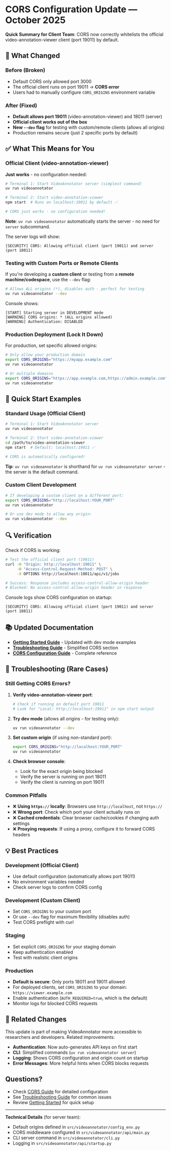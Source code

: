 # CORS Configuration Update — October 2025

**Quick Summary for Client Team**: CORS now correctly whitelists the official video-annotation-viewer client (port 19011) by default.

## 🎯 What Changed

### Before (Broken)
- Default CORS only allowed port 3000
- The official client runs on port 19011 → **CORS error**
- Users had to manually configure `CORS_ORIGINS` environment variable

### After (Fixed)
- **Default allows port 19011** (video-annotation-viewer) and 18011 (server)
- **Official client works out of the box**
- **New `--dev` flag** for testing with custom/remote clients (allows all origins)
- Production remains secure (just 2 specific ports by default)

## ✅ What This Means for You

### Official Client (video-annotation-viewer)

**Just works** - no configuration needed:

```bash
# Terminal 1: Start VideoAnnotator server (simplest command)
uv run videoannotator

# Terminal 2: Start video-annotation-viewer
npm start  # Runs on localhost:19011 by default ✅

# CORS just works - no configuration needed!
```

**Note**: `uv run videoannotator` automatically starts the server - no need for `server` subcommand.

The server logs will show:
```
[SECURITY] CORS: Allowing official client (port 19011) and server (port 18011)
```

### Testing with Custom Ports or Remote Clients

If you're developing a **custom client** or testing from a **remote machine/codespace**, use the `--dev` flag:

```bash
# Allows ALL origins (*), disables auth - perfect for testing
uv run videoannotator --dev
```

Console shows:
```
[START] Starting server in DEVELOPMENT mode
[WARNING] CORS origins: * (ALL origins allowed)
[WARNING] Authentication: DISABLED
```

### Production Deployment (Lock It Down)

For production, set specific allowed origins:

```bash
# Only allow your production domain
export CORS_ORIGINS="https://myapp.example.com"
uv run videoannotator

# Or multiple domains
export CORS_ORIGINS="https://app.example.com,https://admin.example.com"
uv run videoannotator
```

## 🚀 Quick Start Examples

### Standard Usage (Official Client)
```bash
# Terminal 1: Start VideoAnnotator server
uv run videoannotator

# Terminal 2: Start video-annotation-viewer
cd /path/to/video-annotation-viewer
npm start  # Default: localhost:19011 ✅

# CORS is automatically configured!
```

**Tip**: `uv run videoannotator` is shorthand for `uv run videoannotator server` - the server is the default command.

### Custom Client Development
```bash
# If developing a custom client on a different port:
export CORS_ORIGINS="http://localhost:YOUR_PORT"
uv run videoannotator

# Or use dev mode to allow any origin:
uv run videoannotator --dev
```

## 🔍 Verification

Check if CORS is working:

```bash
# Test the official client port (19011)
curl -H "Origin: http://localhost:19011" \
     -H "Access-Control-Request-Method: POST" \
     -X OPTIONS http://localhost:18011/api/v1/jobs

# Success: Response includes access-control-allow-origin header
# Blocked: No access-control-allow-origin header in response
```

Console logs show CORS configuration on startup:
```
[SECURITY] CORS: Allowing official client (port 19011) and server (port 18011)
```

## 📚 Updated Documentation

- **[Getting Started Guide](usage/GETTING_STARTED.md)** - Updated with dev mode examples
- **[Troubleshooting Guide](installation/troubleshooting.md)** - Simplified CORS section
- **[CORS Configuration Guide](security/cors.md)** - Complete reference

## 🐛 Troubleshooting (Rare Cases)

### Still Getting CORS Errors?

1. **Verify video-annotation-viewer port**:
   ```bash
   # Check if running on default port 19011
   # Look for "Local: http://localhost:19011" in npm start output
   ```

2. **Try dev mode** (allows all origins - for testing only):
   ```bash
   uv run videoannotator --dev
   ```

3. **Set custom origin** (if using non-standard port):
   ```bash
   export CORS_ORIGINS="http://localhost:YOUR_PORT"
   uv run videoannotator
   ```

4. **Check browser console**:
   - Look for the exact origin being blocked
   - Verify the server is running on port 18011
   - Verify the client is running on port 19011

### Common Pitfalls

- ❌ **Using `https://` locally**: Browsers use `http://localhost`, not `https://`
- ❌ **Wrong port**: Check which port your client actually runs on
- ❌ **Cached credentials**: Clear browser cache/cookies if changing auth settings
- ❌ **Proxying requests**: If using a proxy, configure it to forward CORS headers

## 💡 Best Practices

### Development (Official Client)
- Use default configuration (automatically allows port 19011)
- No environment variables needed
- Check server logs to confirm CORS config

### Development (Custom Client)
- Set `CORS_ORIGINS` to your custom port
- Or use `--dev` flag for maximum flexibility (disables auth)
- Test CORS preflight with curl

### Staging
- Set explicit `CORS_ORIGINS` for your staging domain
- Keep authentication enabled
- Test with realistic client origins

### Production
- **Default is secure**: Only ports 18011 and 19011 allowed
- For deployed clients, set `CORS_ORIGINS` to your domain: `https://viewer.example.com`
- Enable authentication (`AUTH_REQUIRED=true`, which is the default)
- Monitor logs for blocked CORS requests

## 🔗 Related Changes

This update is part of making VideoAnnotator more accessible to researchers and developers. Related improvements:

- **Authentication**: Now auto-generates API keys on first start
- **CLI**: Simplified commands (`uv run videoannotator server`)
- **Logging**: Shows CORS configuration and origin count on startup
- **Error Messages**: More helpful hints when CORS blocks requests

## Questions?

- Check [CORS Guide](security/cors.md) for detailed configuration
- See [Troubleshooting Guide](installation/troubleshooting.md) for common issues
- Review [Getting Started](usage/GETTING_STARTED.md) for quick setup

---

**Technical Details** (for server team):
- Default origins defined in `src/videoannotator/config_env.py`
- CORS middleware configured in `src/videoannotator/api/main.py`
- CLI server command in `src/videoannotator/cli.py`
- Logging in `src/videoannotator/api/startup.py`
